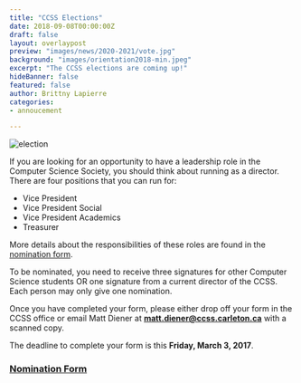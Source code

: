 ```yaml
---
title: "CCSS Elections"
date: 2018-09-08T00:00:00Z
draft: false
layout: overlaypost
preview: "images/news/2020-2021/vote.jpg"
background: "images/orientation2018-min.jpeg"
excerpt: "The CCSS elections are coming up!"
hideBanner: false
featured: false
author: Brittny Lapierre
categories:
- annoucement

---
```


![election](/ccss-website/images/news/2020-2021/vote.jpg)

<p>If you are looking for an opportunity to have a leadership role in the Computer Science Society, you should think about running as a director. There are four positions that you can run for:
  <ul>
    <li>Vice President</li>
    <li>Vice President Social</li>
    <li>Vice President Academics</li>
    <li>Treasurer</li>
  </ul>
</p>

<p>More details about the responsibilities of these roles are found in the <a href="https://drive.google.com/open?id=0B0fk7sYKrkFpOWV6LWx2MDRBaFU" target="_blank">nomination form</a>.</p>

<p>To be nominated, you need to receive three signatures for other Computer Science students OR one signature from a current director of the CCSS. Each person may only give one nomination.</p>

<p>Once you have completed your form, please either drop off your form in the CCSS office or email Matt Diener at <b><a href="mailto:matt.diener@ccss.carleton.ca" target="_top">matt.diener@ccss.carleton.ca</a></b> with a scanned copy.</p>

<p>The deadline to complete your form is this <b>Friday, March 3, 2017</b>.</p>

<h3><a href="https://drive.google.com/open?id=0B0fk7sYKrkFpOWV6LWx2MDRBaFU" target="_blank">Nomination Form</a></h3>
